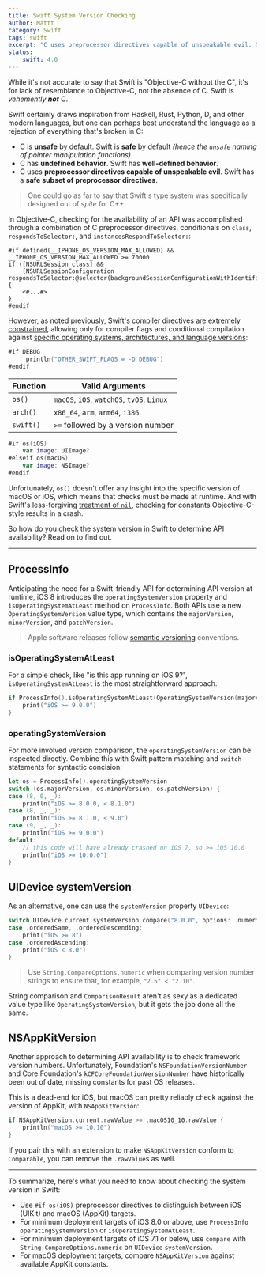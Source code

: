 ```yaml
---
title: Swift System Version Checking
author: Mattt
category: Swift
tags: swift
excerpt: "C uses preprocessor directives capable of unspeakable evil. Swift has a safe subset of preprocessor directives. So how do we check system version for API compatibility?"
status:
    swift: 4.0
---
```


While it's not accurate to say that Swift is "Objective-C without the C", it's for lack of resemblance to Objective-C, not the absence of C. Swift is _vehemently_ **_not_** C.

Swift certainly draws inspiration from Haskell, Rust, Python, D, and other modern languages, but one can perhaps best understand the language as a rejection of everything that's broken in C:

- C is **unsafe** by default. Swift is **safe** by default _(hence the `unsafe` naming of pointer manipulation functions)_.
- C has **undefined behavior**. Swift has **well-defined behavior**.
- C uses **preprocessor directives capable of unspeakable evil**. Swift has a **safe subset of preprocessor directives**.

> One could go as far to say that Swift's type system was specifically designed out of _spite_ for C++.

In Objective-C, checking for the availability of an API was accomplished through a combination of C preprocessor directives, conditionals on `class`, `respondsToSelector:`, and `instancesRespondToSelector:`:

```objc
#if defined(__IPHONE_OS_VERSION_MAX_ALLOWED) && __IPHONE_OS_VERSION_MAX_ALLOWED >= 70000
if ([NSURLSession class] &&
    [NSURLSessionConfiguration respondsToSelector:@selector(backgroundSessionConfigurationWithIdentifier:)]) {
    <#...#>
}
#endif
```

However, as noted previously, Swift's compiler directives are [extremely constrained](https://developer.apple.com/library/ios/documentation/Swift/Conceptual/BuildingCocoaApps/InteractingWithCAPIs.html#//apple_ref/doc/uid/TP40014216-CH8-XID_20), allowing only for compiler flags and conditional compilation against [specific operating systems, architectures, and language versions](https://developer.apple.com/library/content/documentation/Swift/Conceptual/Swift_Programming_Language/Statements.html#//apple_ref/doc/uid/TP40014097-CH33-ID539):

```swift
#if DEBUG
     println("OTHER_SWIFT_FLAGS = -D DEBUG")
#endif
```

| Function  | Valid Arguments                            |
|-----------|--------------------------------------------|
| `os()`    | `macOS`, `iOS`, `watchOS`, `tvOS`, `Linux` |
| `arch()`  | `x86_64`, `arm`, `arm64`, `i386`           |
| `swift()` | `>=` followed by a version number          |

```swift
#if os(iOS)
    var image: UIImage?
#elseif os(macOS)
    var image: NSImage?
#endif
```

Unfortunately, `os()` doesn't offer any insight into the specific version of macOS or iOS, which means that checks must be made at runtime. And with Swift's less-forgiving [treatment of `nil`](http://nshipster.com/nil/), checking for constants Objective-C-style results in a crash.

So how do you check the system version in Swift to determine API availability? Read on to find out.

* * *

## ProcessInfo

Anticipating the need for a Swift-friendly API for determining API version at runtime, iOS 8 introduces the `operatingSystemVersion` property and `isOperatingSystemAtLeast` method on `ProcessInfo`. Both APIs use a new `OperatingSystemVersion` value type, which contains the `majorVersion`, `minorVersion`, and `patchVersion`.

> Apple software releases follow [semantic versioning](http://semver.org) conventions.

### isOperatingSystemAtLeast

For a simple check, like "is this app running on iOS 9?", `isOperatingSystemAtLeast` is the most straightforward approach.

```swift
if ProcessInfo().isOperatingSystemAtLeast(OperatingSystemVersion(majorVersion: 9, minorVersion: 0, patchVersion: 0)) {
    print("iOS >= 9.0.0")
}
```

### operatingSystemVersion

For more involved version comparison, the `operatingSystemVersion` can be inspected directly. Combine this with Swift pattern matching and `switch` statements for syntactic concision:

```swift
let os = ProcessInfo().operatingSystemVersion
switch (os.majorVersion, os.minorVersion, os.patchVersion) {
case (8, 0, _):
    println("iOS >= 8.0.0, < 8.1.0")
case (8, _, _):
    println("iOS >= 8.1.0, < 9.0")
case (9, _, _):
    println("iOS >= 9.0.0")
default:
    // this code will have already crashed on iOS 7, so >= iOS 10.0
    println("iOS >= 10.0.0")
}
```

## UIDevice systemVersion

As an alternative, one can use the `systemVersion` property `UIDevice`:

```swift
switch UIDevice.current.systemVersion.compare("8.0.0", options: .numeric) {
case .orderedSame, .orderedDescending:
    print("iOS >= 8")
case .orderedAscending:
    print("iOS < 8.0")
}
```

> Use `String.CompareOptions.numeric` when comparing version number strings to ensure that, for example, `"2.5" < "2.10"`.

String comparison and `ComparisonResult` aren't as sexy as a dedicated value type like `OperatingSystemVersion`, but it gets the job done all the same.

## NSAppKitVersion

Another approach to determining API availability is to check framework version numbers. Unfortunately, Foundation's `NSFoundationVersionNumber` and Core Foundation's `kCFCoreFoundationVersionNumber` have historically been out of date, missing constants for past OS releases.

This is a dead-end for iOS, but macOS can pretty reliably check against the version of AppKit, with `NSAppKitVersion`:

```swift
if NSAppKitVersion.current.rawValue >= .macOS10_10.rawValue {
    println("macOS >= 10.10")
}
```

If you pair this with an extension to make `NSAppKitVersion` conform to `Comparable`, you can remove the `.rawValue`s as well.

* * *

To summarize, here's what you need to know about checking the system version in Swift:

- Use `#if os(iOS)` preprocessor directives to distinguish between iOS (UIKit) and macOS (AppKit) targets.
- For minimum deployment targets of iOS 8.0 or above, use `ProcessInfo` `operatingSystemVersion` or `isOperatingSystemAtLeast`.
- For minimum deployment targets of iOS 7.1 or below, use `compare` with `String.CompareOptions.numeric` on `UIDevice` `systemVersion`.
- For macOS deployment targets, compare `NSAppKitVersion` against available AppKit constants.
